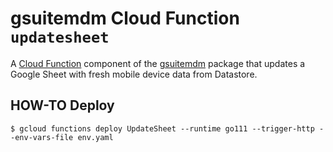 # gsuitemdm Cloud Function `updatesheet` #

A [Cloud Function](https://cloud.google.com/functions/) component of the [gsuitemdm](https://github.com/rickt/gsuitemdm) package that updates a Google Sheet with fresh mobile device data from Datastore.

## HOW-TO Deploy ##
`$ gcloud functions deploy UpdateSheet --runtime go111 --trigger-http --env-vars-file env.yaml`


